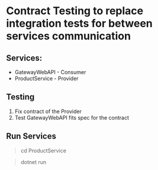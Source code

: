 # Contract Testing to replace integration tests for between services communication

## Services:
- GatewayWebAPI - Consumer
- ProductService - Provider

## Testing
1. Fix contract of the Provider
2. Test GatewayWebAPI fits spec for the contract

## Run Services
> cd ProductService

> dotnet run


